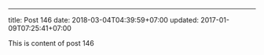 ---
title: Post 146
date: 2018-03-04T04:39:59+07:00
updated: 2017-01-09T07:25:41+07:00

This is content of post 146